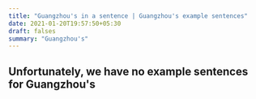 ```yaml
---
title: "Guangzhou's in a sentence | Guangzhou's example sentences"
date: 2021-01-20T19:57:50+05:30
draft: falses
summary: "Guangzhou's"
---
```

## Unfortunately, we have no example sentences for Guangzhou's                 
